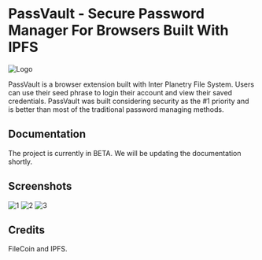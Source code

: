 # PassVault - Secure Password Manager For Browsers Built With IPFS

![Logo](https://media.discordapp.net/attachments/853989819206074382/858415397941149746/PassVault.png?width=1011&height=569)

PassVault is a browser extension built with Inter Planetry File System. Users can use their seed phrase to login their account and view their saved credentials. PassVault was built considering
security as the #1 priority and is better than most of the traditional password managing methods.

## Documentation

The project is currently in BETA. We will be updating the documentation shortly.

## Screenshots

![1](https://cdn.discordapp.com/attachments/853989819206074382/858407010306359367/Screenshot_from_2021-06-26_23-29-59.png)
![2](https://media.discordapp.net/attachments/853989819206074382/858407041424162866/Screenshot_from_2021-06-26_23-29-55.png?width=1011&height=5699)
![3](https://media.discordapp.net/attachments/853989819206074382/858407043983605800/Screenshot_from_2021-06-26_23-29-47.png?width=1011&height=569)


## Credits

FileCoin and IPFS.
